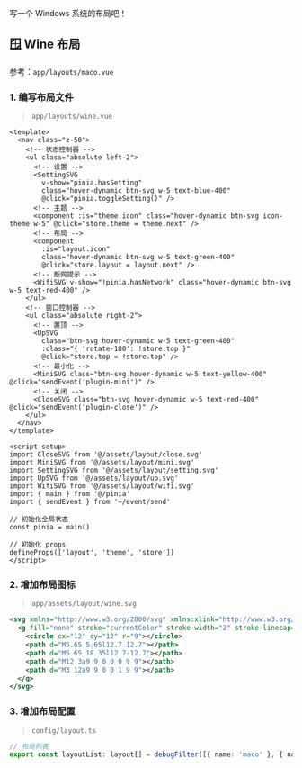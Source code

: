 <!--
 * @Author: fzf404
 * @Date: 2022-08-15 23:02:16
 * @LastEditors: fzf404 me@fzf404.art
 * @LastEditTime: 2023-04-01 15:30:05
 * @Description: 布局开发
-->

写一个 Windows 系统的布局吧！

## 🪟 Wine 布局

参考：`app/layouts/maco.vue`

### 1. 编写布局文件

> `app/layouts/wine.vue`

```vue
<template>
  <nav class="z-50">
    <!-- 状态控制器 -->
    <ul class="absolute left-2">
      <!-- 设置 -->
      <SettingSVG
        v-show="pinia.hasSetting"
        class="hover-dynamic btn-svg w-5 text-blue-400"
        @click="pinia.toggleSetting()" />
      <!-- 主题 -->
      <component :is="theme.icon" class="hover-dynamic btn-svg icon-theme w-5" @click="store.theme = theme.next" />
      <!-- 布局 -->
      <component
        :is="layout.icon"
        class="hover-dynamic btn-svg w-5 text-green-400"
        @click="store.layout = layout.next" />
      <!-- 断网提示 -->
      <WifiSVG v-show="!pinia.hasNetwork" class="hover-dynamic btn-svg w-5 text-red-400" />
    </ul>
    <!-- 窗口控制器 -->
    <ul class="absolute right-2">
      <!-- 置顶 -->
      <UpSVG
        class="btn-svg hover-dynamic w-5 text-green-400"
        :class="{ 'rotate-180': !store.top }"
        @click="store.top = !store.top" />
      <!-- 最小化 -->
      <MiniSVG class="btn-svg hover-dynamic w-5 text-yellow-400" @click="sendEvent('plugin-mini')" />
      <!-- 关闭 -->
      <CloseSVG class="btn-svg hover-dynamic w-5 text-red-400" @click="sendEvent('plugin-close')" />
    </ul>
  </nav>
</template>

<script setup>
import CloseSVG from '@/assets/layout/close.svg'
import MiniSVG from '@/assets/layout/mini.svg'
import SettingSVG from '@/assets/layout/setting.svg'
import UpSVG from '@/assets/layout/up.svg'
import WifiSVG from '@/assets/layout/wifi.svg'
import { main } from '@/pinia'
import { sendEvent } from '~/event/send'

// 初始化全局状态
const pinia = main()

// 初始化 props
defineProps(['layout', 'theme', 'store'])
</script>
```

### 2. 增加布局图标

> `app/assets/layout/wine.svg`

```xml
<svg xmlns="http://www.w3.org/2000/svg" xmlns:xlink="http://www.w3.org/1999/xlink" viewBox="0 0 24 24">
  <g fill="none" stroke="currentColor" stroke-width="2" stroke-linecap="round" stroke-linejoin="round">
    <circle cx="12" cy="12" r="9"></circle>
    <path d="M5.65 5.65l12.7 12.7"></path>
    <path d="M5.65 18.35l12.7-12.7"></path>
    <path d="M12 3a9 9 0 0 0 9 9"></path>
    <path d="M3 12a9 9 0 0 1 9 9"></path>
  </g>
</svg>
```

### 3. 增加布局配置

> `config/layout.ts`

```ts
// 布局列表
export const layoutList: layout[] = debugFilter([{ name: 'maco' }, { name: 'wine' }])
```
